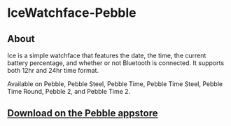 # IceWatchface-Pebble

## About
Ice is a simple watchface that features the date, the time, the current battery percentage, and whether or not Bluetooth is connected. It supports both 12hr and 24hr time format.

Available on Pebble, Pebble Steel, Pebble Time, Pebble Time Steel, Pebble Time Round, Pebble 2, and Pebble Time 2.

## [Download on the Pebble appstore](https://apps.getpebble.com/applications/54b84f4e986a2267770000ca)
